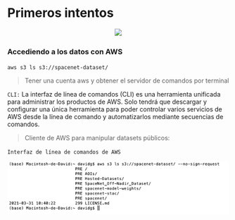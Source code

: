 # Primeros intentos

<p align="center">
<a href="https://registry.opendata.aws/spacenet//"><img src="https://d7umqicpi7263.cloudfront.net/img/product/8b955bdf-2a12-455e-9a23-2f5413d383ae/1d315016-8de4-46dc-98a1-ace7edfe1e68.png" width="150"/> </a>
</p>


### Accediendo a los datos con AWS

`aws s3 ls s3://spacenet-dataset/`

> Tener una cuenta aws y obtener el servidor de comandos por terminal 

`CLI:` La interfaz de línea de comandos (CLI) es una herramienta unificada para administrar los productos de AWS. Solo tendrá que descargar y configurar una única herramienta para poder controlar varios servicios de AWS desde la línea de comando y automatizarlos mediante secuencias de comandos.



> Cliente de AWS para manipular datasets públicos:

 `Interfaz de línea de comandos de AWS`

![Ejemplo](ejem1.png)
